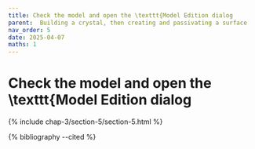 ```yaml
---
title: Check the model and open the \texttt{Model Edition dialog
parent:  Building a crystal, then creating and passivating a surface
nav_order: 5
date: 2025-04-07
maths: 1
---
```


# Check the model and open the \texttt{Model Edition dialog

{% include chap-3/section-5/section-5.html %}

{% bibliography --cited %}
